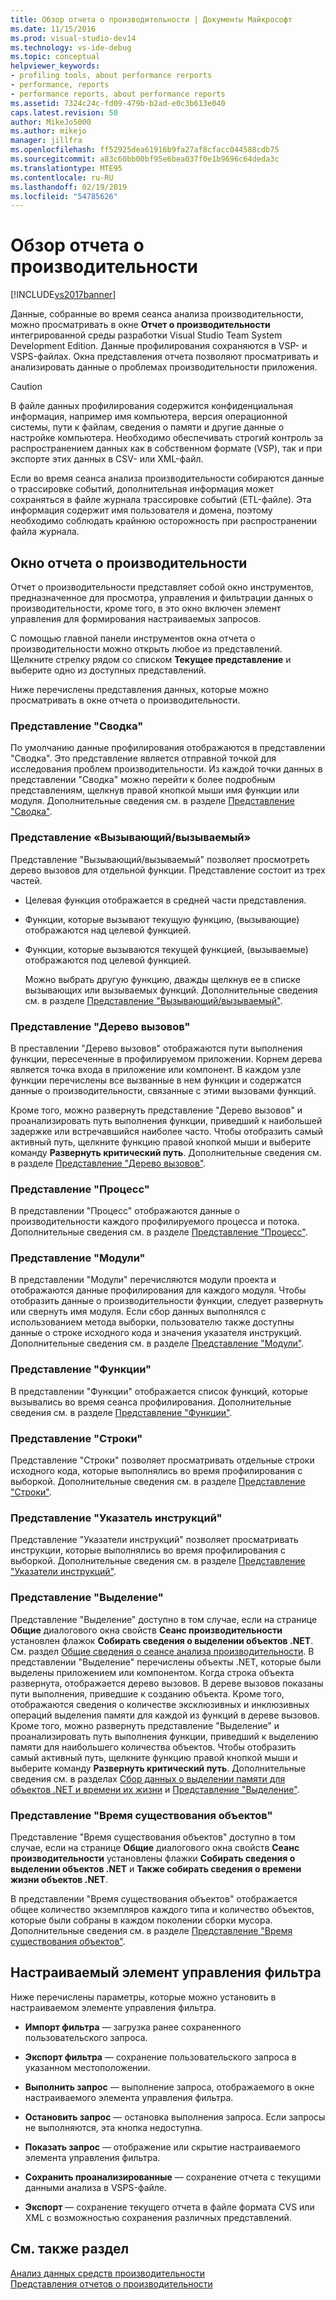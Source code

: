 ```yaml
---
title: Обзор отчета о производительности | Документы Майкрософт
ms.date: 11/15/2016
ms.prod: visual-studio-dev14
ms.technology: vs-ide-debug
ms.topic: conceptual
helpviewer_keywords:
- profiling tools, about performance rerports
- performance, reports
- performance reports, about performance reports
ms.assetid: 7324c24c-fd09-479b-b2ad-e0c3b613e040
caps.latest.revision: 50
author: MikeJo5000
ms.author: mikejo
manager: jillfra
ms.openlocfilehash: ff52925dea61916b9fa27af8cfacc044588cdb75
ms.sourcegitcommit: a83c60bb00bf95e6bea037f0e1b9696c64deda3c
ms.translationtype: MTE95
ms.contentlocale: ru-RU
ms.lasthandoff: 02/19/2019
ms.locfileid: "54785626"
---
```

# <a name="performance-report-overview"></a>Обзор отчета о производительности
[!INCLUDE[vs2017banner](../includes/vs2017banner.md)]

Данные, собранные во время сеанса анализа производительности, можно просматривать в окне **Отчет о производительности** интегрированной среды разработки Visual Studio Team System Development Edition. Данные профилирования сохраняются в VSP- и VSPS-файлах. Окна представления отчета позволяют просматривать и анализировать данные о проблемах производительности приложения.  
  
> [!CAUTION]
>  В файле данных профилирования содержится конфиденциальная информация, например имя компьютера, версия операционной системы, пути к файлам, сведения о памяти и другие данные о настройке компьютера. Необходимо обеспечивать строгий контроль за распространением данных как в собственном формате (VSP), так и при экспорте этих данных в CSV- или XML-файл.  
>   
>  Если во время сеанса анализа производительности собираются данные о трассировке событий, дополнительная информация может сохраняться в файле журнала трассировке событий (ETL-файле). Эта информация содержит имя пользователя и домена, поэтому необходимо соблюдать крайнюю осторожность при распространении файла журнала.  
  
## <a name="performance-report-window"></a>Окно отчета о производительности  
 Отчет о производительности представляет собой окно инструментов, предназначенное для просмотра, управления и фильтрации данных о производительности, кроме того, в это окно включен элемент управления для формирования настраиваемых запросов.  
  
 С помощью главной панели инструментов окна отчета о производительности можно открыть любое из представлений. Щелкните стрелку рядом со списком **Текущее представление** и выберите одно из доступных представлений.  
  
 Ниже перечислены представления данных, которые можно просматривать в окне отчета о производительности.  
  
### <a name="summary-view"></a>Представление "Сводка"  
 По умолчанию данные профилирования отображаются в представлении "Сводка". Это представление является отправной точкой для исследования проблем производительности. Из каждой точки данных в представлении "Сводка" можно перейти к более подробным представлениям, щелкнув правой кнопкой мыши имя функции или модуля. Дополнительные сведения см. в разделе [Представление "Сводка"](../profiling/summary-view.md).  
  
### <a name="callercallee-view"></a>Представление «Вызывающий/вызываемый»  
 Представление "Вызывающий/вызываемый" позволяет просмотреть дерево вызовов для отдельной функции. Представление состоит из трех частей.  
  
- Целевая функция отображается в средней части представления.  
  
- Функции, которые вызывают текущую функцию, (вызывающие) отображаются над целевой функцией.  
  
- Функции, которые вызываются текущей функцией, (вызываемые) отображаются под целевой функцией.  
  
  Можно выбрать другую функцию, дважды щелкнув ее в списке вызывающих или вызываемых функций. Дополнительные сведения см. в разделе [Представление "Вызывающий/вызываемый"](../profiling/caller-callee-view.md).  
  
### <a name="call-tree-view"></a>Представление "Дерево вызовов"  
 В преставлении "Дерево вызовов" отображаются пути выполнения функции, пересеченные в профилируемом приложении. Корнем дерева является точка входа в приложение или компонент. В каждом узле функции перечислены все вызванные в нем функции и содержатся данные о производительности, связанные с этими вызовами функций.  
  
 Кроме того, можно развернуть представление "Дерево вызовов" и проанализировать путь выполнения функции, приведший к наибольшей задержке или встречавшийся наиболее часто. Чтобы отобразить самый активный путь, щелкните функцию правой кнопкой мыши и выберите команду **Развернуть критический путь**. Дополнительные сведения см. в разделе [Представление "Дерево вызовов"](../profiling/call-tree-view.md).  
  
### <a name="process-view"></a>Представление "Процесс"  
 В представлении "Процесс" отображаются данные о производительности каждого профилируемого процесса и потока. Дополнительные сведения см. в разделе [Представление "Процесс"](../profiling/process-view.md).  
  
### <a name="modules-view"></a>Представление "Модули"  
 В представлении "Модули" перечисляются модули проекта и отображаются данные профилирования для каждого модуля. Чтобы отобразить данные о производительности функции, следует развернуть или свернуть имя модуля. Если сбор данных выполнялся с использованием метода выборки, пользователю также доступны данные о строке исходного кода и значения указателя инструкций. Дополнительные сведения см. в разделе [Представление "Модули"](../profiling/modules-view.md).  
  
### <a name="functions-view"></a>Представление "Функции"  
 В представлении "Функции" отображается список функций, которые вызывались во время сеанса профилирования. Дополнительные сведения см. в разделе [Представление "Функции"](../profiling/functions-view.md).  
  
### <a name="line-view"></a>Представление "Строки"  
 Представление "Строки" позволяет просматривать отдельные строки исходного кода, которые выполнялись во время профилирования с выборкой. Дополнительные сведения см. в разделе [Представление "Строки"](../profiling/lines-view.md).  
  
### <a name="instruction-pointer-ip-view"></a>Представление "Указатель инструкций"  
 Представление "Указатели инструкций" позволяет просматривать инструкции, которые выполнялись во время профилирования с выборкой. Дополнительные сведения см. в разделе [Представление "Указатели инструкций"](../profiling/instruction-pointers-ips-view.md).  
  
### <a name="allocation-view"></a>Представление "Выделение"  
 Представление "Выделение" доступно в том случае, если на странице **Общие** диалогового окна свойств **Сеанс производительности** установлен флажок **Собирать сведения о выделении объектов .NET**. См. раздел [Общие сведения о сеансе анализа производительности](../profiling/performance-session-overview.md). В представлении "Выделение" перечислены объекты .NET, которые были выделены приложением или компонентом. Когда строка объекта развернута, отображается дерево вызовов. В дереве вызовов показаны пути выполнения, приведшие к созданию объекта. Кроме того, отображаются сведения о количестве эксклюзивных и инклюзивных операций выделения памяти для каждой из функций в дереве вызовов. Кроме того, можно развернуть представление "Выделение" и проанализировать путь выполнения функции, приведший к выделению памяти для наибольшего количества объектов. Чтобы отобразить самый активный путь, щелкните функцию правой кнопкой мыши и выберите команду **Развернуть критический путь**. Дополнительные сведения см. в разделах [Сбор данных о выделении памяти для объектов .NET и времени их жизни](../profiling/collecting-dotnet-memory-allocation-and-lifetime-data.md) и [Представление "Выделение"](../profiling/dotnet-memory-allocations-view.md).  
  
### <a name="objects-lifetime-view"></a>Представление "Время существования объектов"  
 Представление "Время существования объектов" доступно в том случае, если на странице **Общие** диалогового окна свойств **Сеанс производительности** установлены флажки **Собирать сведения о выделении объектов .NET** и **Также собирать сведения о времени жизни объектов .NET**.  
  
 В представлении "Время существования объектов" отображается общее количество экземпляров каждого типа и количество объектов, которые были собраны в каждом поколении сборки мусора. Дополнительные сведения см. в разделе [Представление "Время существования объектов"](../profiling/object-lifetime-view.md).  
  
## <a name="customizable-filter-control"></a>Настраиваемый элемент управления фильтра  
 Ниже перечислены параметры, которые можно установить в настраиваемом элементе управления фильтра.  
  
-   **Импорт фильтра** — загрузка ранее сохраненного пользовательского запроса.  
  
-   **Экспорт фильтра** — сохранение пользовательского запроса в указанном местоположении.  
  
-   **Выполнить запрос** — выполнение запроса, отображаемого в окне настраиваемого элемента управления фильтра.  
  
-   **Остановить запрос** — остановка выполнения запроса. Если запросы не выполняются, эта кнопка недоступна.  
  
-   **Показать запрос** — отображение или скрытие настраиваемого элемента управления фильтра.  
  
-   **Сохранить проанализированные** — сохранение отчета с текущими данными анализа в VSPS-файле.  
  
-   **Экспорт** — сохранение текущего отчета в файле формата CVS или XML с возможностью сохранения различных представлений.  
  
## <a name="see-also"></a>См. также раздел  
 [Анализ данных средств производительности](../profiling/analyzing-performance-tools-data.md)   
 [Представления отчетов о производительности](../profiling/performance-report-views.md)
